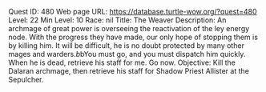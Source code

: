 Quest ID: 480
Web page URL: https://database.turtle-wow.org/?quest=480
Level: 22
Min Level: 10
Race: nil
Title: The Weaver
Description: An archmage of great power is overseeing the reactivation of the ley energy node. With the progress they have made, our only hope of stopping them is by killing him. It will be difficult, he is no doubt protected by many other mages and warders.$b$bYou must go, and you must dispatch him quickly. When he is dead, retrieve his staff for me. Go now.
Objective: Kill the Dalaran archmage, then retrieve his staff for Shadow Priest Allister at the Sepulcher.

